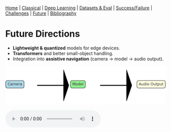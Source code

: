 [Home](index.md) | [Classical](classical.md) | [Deep Learning](deep-learning.md) | [Datasets & Eval](datasets.md) | [Success/Failure](successes-failures.md) | [Challenges](challenges.md) | [Future](future.md) | [Bibliography](bibliography.md)


# Future Directions

- **Lightweight & quantized** models for edge devices.
- **Transformers** and better small-object handling.
- Integration into **assistive navigation** (camera → model → audio output).

![Future Flow](assets/images/future-flow.png)  


<audio controls src="assets/audio/future.mp3">Your browser does not support audio.</audio>
